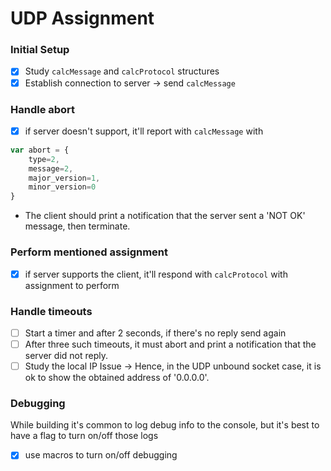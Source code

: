 # UDP Assignment

### Initial Setup

- [x] Study `calcMessage` and `calcProtocol` structures
- [x] Establish connection to server -> send `calcMessage`

### Handle abort

- [x] if server doesn't support, it'll report with `calcMessage` with

```js
var abort = {
    type=2, 
    message=2, 
    major_version=1,
    minor_version=0
}
```
    
- The client should print a notification that the server sent a 'NOT OK' message, then terminate.

### Perform mentioned assignment 

- [x] if server supports the client, it'll respond with `calcProtocol` with assignment to perform

### Handle timeouts
- [ ] Start a timer and after 2 seconds, if there's no reply send again
- [ ] After three such timeouts, it must abort and print a notification that the server did not reply.
- [ ] Study the local IP Issue -> Hence, in the UDP unbound socket case, it is ok to show the obtained address of '0.0.0.0'.

### Debugging
While building it's common to log debug info to the console, 
but it's best to have a flag to turn on/off those logs

- [x] use macros to turn on/off debugging